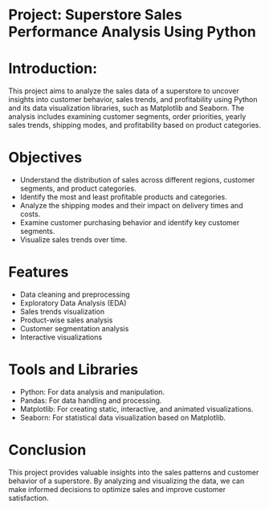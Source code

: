 # Project: Superstore Sales Performance Analysis Using Python

# Introduction:

This project aims to analyze the sales data of a superstore to uncover insights into customer behavior, sales trends, and profitability using Python and its data visualization libraries, such as Matplotlib and Seaborn. The analysis includes examining customer segments, order priorities, yearly sales trends, shipping modes, and profitability based on product categories.

# Objectives
- Understand the distribution of sales across different regions, customer segments, and product categories.
- Identify the most and least profitable products and categories.
- Analyze the shipping modes and their impact on delivery times and costs.
- Examine customer purchasing behavior and identify key customer segments.
- Visualize sales trends over time.

# Features

- Data cleaning and preprocessing
- Exploratory Data Analysis (EDA)
- Sales trends visualization
- Product-wise sales analysis
- Customer segmentation analysis
- Interactive visualizations

# Tools and Libraries 
- Python: For data analysis and manipulation.
- Pandas: For data handling and processing.
- Matplotlib: For creating static, interactive, and animated visualizations.
- Seaborn: For statistical data visualization based on Matplotlib.

# Conclusion
This project provides valuable insights into the sales patterns and customer behavior of a superstore. By analyzing and visualizing the data, we can make informed decisions to optimize sales and improve customer satisfaction.

